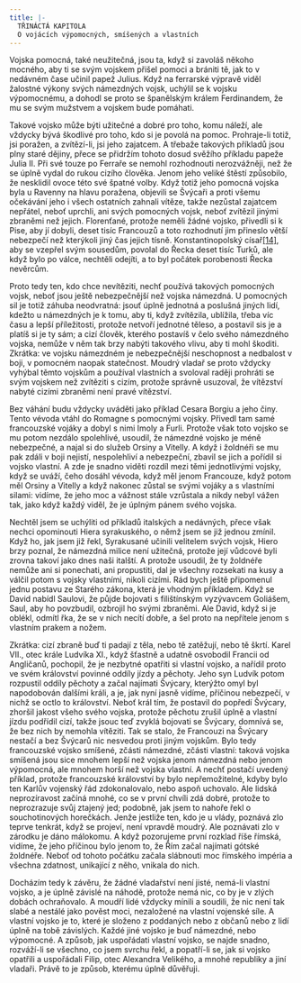```yaml
---
title: |-
  TŘINÁCTÁ KAPITOLA
  O vojácích výpomocných, smíšených a vlastních
---
```


Vojska pomocná, také neužitečná, jsou ta, když si zavoláš někoho mocného, aby ti se svým vojskem přišel pomoci a brániti tě, jak to v nedávném čase učinil papež Julius. Když na ferrarské výpravě viděl žalostné výkony svých námezdných vojsk, uchýlil se k vojsku výpomocnému, a dohodl se proto se španělským králem Ferdinandem, že mu se svým mužstvem a vojskem bude pomáhati.

Takové vojsko může býti užitečné a dobré pro toho, komu náleží, ale vždycky bývá škodlivé pro toho, kdo si je povolá na pomoc. Prohraje-li totiž, jsi poražen, a zvítězí-li, jsi jeho zajatcem. A třebaže takových příkladů jsou plny staré dějiny, přece se přidržím tohoto dosud svěžího příkladu papeže Julia II. Při své touze po Ferraře se nemohl rozhodnouti nerozvážněji, než že se úplně vydal do rukou cizího člověka. Jenom jeho veliké štěstí způsobilo, že nesklidil ovoce této své špatné volby. Když totiž jeho pomocná vojska byla u Ravenny na hlavu poražena, objevili se Švýcaři a proti všemu očekávání jeho i všech ostatních zahnali vítěze, takže nezůstal zajatcem nepřátel, neboť uprchli, ani svých pomocných vojsk, neboť zvítězil jinými zbraněmi než jejich. Florenťané, protože neměli žádné vojsko, přivedli si k Pise, aby jí dobyli, deset tisíc Francouzů a toto rozhodnutí jim přineslo větší nebezpečí než kterýkoli jiný čas jejich tísně. Konstantinopolský císař[\[14\]](../Text/vladar_035.html#_ftn14), aby se vzepřel svým sousedům, povolal do Řecka deset tisíc Turků, ale když bylo po válce, nechtěli odejíti, a to byl počátek porobenosti Řecka nevěrcům.

Proto tedy ten, kdo chce nevítěziti, nechť používá takových pomocných vojsk, neboť jsou ještě nebezpečnější než vojska námezdná. U pomocných sil je totiž záhuba neodvratná: jsouť úplně jednotná a poslušná jiných lidí, kdežto u námezdných je k tomu, aby ti, když zvítězila, ublížila, třeba víc času a lepší příležitosti, protože netvoří jednotné těleso, a postavil sis je a platíš si je ty sám; a cizí člověk, kterého postavíš v čelo svého námezdného vojska, nemůže v něm tak brzy nabýti takového vlivu, aby ti mohl škoditi. Zkrátka: ve vojsku námezdném je nebezpečnější neschopnost a nedbalost v boji, v pomocném naopak statečnost. Moudrý vladař se proto vždycky vyhýbal těmto vojskům a používal vlastních a svoloval raději prohráti se svým vojskem než zvítěziti s cizím, protože správně usuzoval, že vítězství nabyté cizími zbraněmi není pravé vítězství.

Bez váhání budu vždycky uváděti jako příklad Cesara Borgiu a jeho činy. Tento vévoda vtáhl do Romagne s pomocnými vojsky. Přivedl tam samé francouzské vojáky a dobyl s nimi Imoly a Furli. Protože však toto vojsko se mu potom nezdálo spolehlivé, usoudil, že námezdné vojsko je méně nebezpečné, a najal si do služeb Orsiny a Vitelly. A když i žoldnéři se mu pak zdáli v boji nejistí, nespolehliví a nebezpeční, zbavil se jich a pořídil si vojsko vlastní. A zde je snadno viděti rozdíl mezi těmi jednotlivými vojsky, když se uváží, čeho dosáhl vévoda, když měl jenom Francouze, když potom měl Orsiny a Vitelly a když nakonec zůstal se svými vojáky a s vlastními silami: vidíme, že jeho moc a vážnost stále vzrůstala a nikdy nebyl vážen tak, jako když každý viděl, že je úplným pánem svého vojska.

Nechtěl jsem se uchýliti od příkladů italských a nedávných, přece však nechci opominouti Hiera syrakuského, o němž jsem se již jednou zmínil. Když ho, jak jsem již řekl, Syrakusané učinili velitelem svých vojsk, Hiero brzy poznal, že námezdná milice není užitečná, protože její vůdcové byli zrovna takoví jako dnes naši italští. A protože usoudil, že ty žoldnéře nemůže ani si ponechati, ani propustiti, dal je všechny rozsekati na kusy a válčil potom s vojsky vlastními, nikoli cizími. Rád bych ještě připomenul jednu postavu ze Starého zákona, která je vhodným příkladem. Když se David nabídl Saulovi, že půjde bojovati s filištínským vyzývavcem Goliášem, Saul, aby ho povzbudil, ozbrojil ho svými zbraněmi. Ale David, když si je oblékl, odmítl řka, že se v nich necítí dobře, a šel proto na nepřítele jenom s vlastním prakem a nožem.

Zkrátka: cizí zbraně buď ti padají z těla, nebo tě zatěžují, nebo tě škrtí. Karel VII., otec krále Ludvíka XI., když šťastně a udatně osvobodil Francii od Angličanů, pochopil, že je nezbytné opatřiti si vlastní vojsko, a nařídil proto ve svém království povinné oddíly jízdy a pěchoty. Jeho syn Ludvík potom rozpustil oddíly pěchoty a začal najímati Švýcary, kterýžto omyl byl napodobován dalšími králi, a je, jak nyní jasně vidíme, příčinou nebezpečí, v nichž se octlo to království. Neboť král tím, že postavil do popředí Švýcary, zhoršil jakost všeho svého vojska, protože pěchotu zrušil úplně a vlastní jízdu podřídil cizí, takže jsouc teď zvyklá bojovati se Švýcary, domnívá se, že bez nich by nemohla vítěziti. Tak se stalo, že Francouzi na Švýcary nestačí a bez Švýcarů nic nesvedou proti jiným vojskům. Bylo tedy francouzské vojsko smíšené, zčásti námezdné, zčásti vlastní: taková vojska smíšená jsou sice mnohem lepší než vojska jenom námezdná nebo jenom výpomocná, ale mnohem horší než vojska vlastní. A nechť postačí uvedený příklad, protože francouzské království by bylo nepřemožitelné, kdyby bylo ten Karlův vojenský řád zdokonalovalo, nebo aspoň uchovalo. Ale lidská neprozíravost začíná mnohé, co se v první chvíli zdá dobré, protože to neprozrazuje svůj ztajený jed; podobně, jak jsem to nahoře řekl o souchotinových horečkách. Jenže jestliže ten, kdo je u vlády, poznává zlo teprve tenkrát, když se projeví, není vpravdě moudrý. Ale poznávati zlo v zárodku je dáno málokomu. A když pozorujeme první rozklad říše římská, vidíme, že jeho příčinou bylo jenom to, že Řím začal najímati gótské žoldnéře. Neboť od tohoto počátku začala slábnouti moc římského impéria a všechna zdatnost, unikající z něho, vnikala do nich.

Docházím tedy k závěru, že žádné vladařství není jisté, nemá-li vlastní vojsko, a je úplně závislé na náhodě, protože nemá nic, co by je v zlých dobách ochraňovalo. A moudří lidé vždycky mínili a soudili, že nic není tak slabé a nestálé jako pověst moci, nezaložené na vlastní vojenské síle. A vlastní vojsko je to, které je složeno z poddaných nebo z občanů nebo z lidí úplně na tobě závislých. Každé jiné vojsko je buď námezdné, nebo výpomocné. A způsob, jak uspořádati vlastní vojsko, se najde snadno, rozváží-li se všechno, co jsem svrchu řekl, a popatří-li se, jak si vojsko opatřili a uspořádali Filip, otec Alexandra Velikého, a mnohé republiky a jiní vladaři. Právě to je způsob, kterému úplně důvěřuji.
